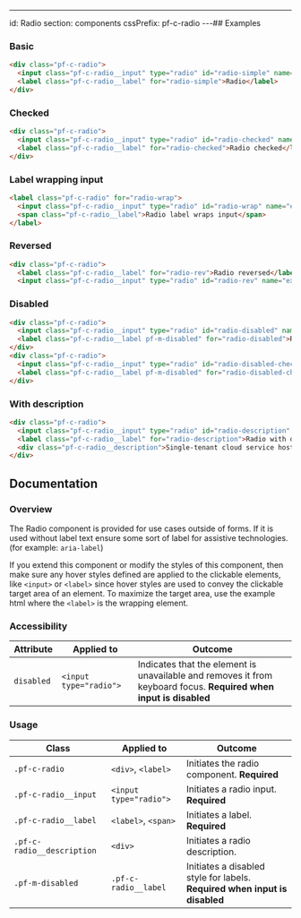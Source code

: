 ---
id: Radio
section: components
cssPrefix: pf-c-radio
---## Examples

### Basic

```html
<div class="pf-c-radio">
  <input class="pf-c-radio__input" type="radio" id="radio-simple" name="exampleRadioSimple" />
  <label class="pf-c-radio__label" for="radio-simple">Radio</label>
</div>
```

### Checked

```html
<div class="pf-c-radio">
  <input class="pf-c-radio__input" type="radio" id="radio-checked" name="exampleRadioChecked" checked />
  <label class="pf-c-radio__label" for="radio-checked">Radio checked</label>
</div>
```

### Label wrapping input

```html
<label class="pf-c-radio" for="radio-wrap">
  <input class="pf-c-radio__input" type="radio" id="radio-wrap" name="exampleRadioWrap" />
  <span class="pf-c-radio__label">Radio label wraps input</span>
</label>
```

### Reversed

```html
<div class="pf-c-radio">
  <label class="pf-c-radio__label" for="radio-rev">Radio reversed</label>
  <input class="pf-c-radio__input" type="radio" id="radio-rev" name="exampleRadioReversed" /></div>
```

### Disabled

```html
<div class="pf-c-radio">
  <input class="pf-c-radio__input" type="radio" id="radio-disabled" name="exampleRadioDisabled" disabled />
  <label class="pf-c-radio__label pf-m-disabled" for="radio-disabled">Radio disabled</label>
</div>
<div class="pf-c-radio">
  <input class="pf-c-radio__input" type="radio" id="radio-disabled-checked" name="exampleRadioDisabledChecked" disabled checked />
  <label class="pf-c-radio__label pf-m-disabled" for="radio-disabled-checked">Radio disabled checked</label>
</div>
```

### With description

```html
<div class="pf-c-radio">
  <input class="pf-c-radio__input" type="radio" id="radio-description" name="exampleRadioDescription" />
  <label class="pf-c-radio__label" for="radio-description">Radio with description</label>
  <div class="pf-c-radio__description">Single-tenant cloud service hosted and managed by Red Hat that offers high-availability enterprise-grade clusters in a virtual private cloud on AWS od GCP.</div>
</div>
```

## Documentation

### Overview

The Radio component is provided for use cases outside of forms. If it is used without label text ensure some sort of label for assistive technologies. (for example: `aria-label`)

If you extend this component or modify the styles of this component, then make sure any hover styles defined are applied to the clickable elements, like `<input>` or `<label>` since hover styles are used to convey the clickable target area of an element. To maximize the target area, use the example html where the `<label>` is the wrapping element.

### Accessibility

| Attribute  | Applied to             | Outcome                                                                                                           |
| ---------- | ---------------------- | ----------------------------------------------------------------------------------------------------------------- |
| `disabled` | `<input type="radio">` | Indicates that the element is unavailable and removes it from keyboard focus. **Required when input is disabled** |

### Usage

| Class                      | Applied to             | Outcome                                                                    |
| -------------------------- | ---------------------- | -------------------------------------------------------------------------- |
| `.pf-c-radio`              | `<div>`, `<label>`     | Initiates the radio component. **Required**                                |
| `.pf-c-radio__input`       | `<input type="radio">` | Initiates a radio input. **Required**                                      |
| `.pf-c-radio__label`       | `<label>`, `<span>`    | Initiates a label. **Required**                                            |
| `.pf-c-radio__description` | `<div>`                | Initiates a radio description.                                             |
| `.pf-m-disabled`           | `.pf-c-radio__label`   | Initiates a disabled style for labels. **Required when input is disabled** |
